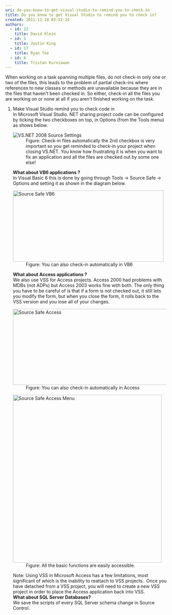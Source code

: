 ```yaml
---
uri: do-you-know-to-get-visual-studio-to-remind-you-to-check-in
title: Do you know to get Visual Studio to remind you to check in?
created: 2011-11-18 03:52:24
authors:
  - id: 22
    title: David Klein
  - id: 5
    title: Justin King
  - id: 17
    title: Ryan Tee
  - id: 6
    title: Tristan Kurniawan
---
```





<span class='intro'> <p>When working on a task spanning multiple files, do not check-in only one or two of the files, this leads to the problem of partial check-ins where references to new classes or methods are unavailable because they are in the files that haven't been checked in. So either, check-in all the files you are working on or none at all if you aren't finished working on the task.</p> </span>

<ol><li>Make Visual Studio remind you to check code in <div>In Microsoft Visual Studio. NET sharing project code can be configured by ticking the two checkboxes on top, in Options (from the Tools menu) as shows below.</div>
<dl><dt><img alt="VS.NET 2008 Source Settings" align="middle" src="/PublishingImages/SourceControlVS.jpg" /></dt>
<dd>Figure&#58; Check-in files automatically the 2nd checkbox is very important so you get reminded to check-in your project when closing VS.NET. You know how frustrating it is when you want to fix an application and all the files are checked out by some one else! </dd></dl>
<div><b>What about VB6 applications ?</b> <br>In Visual Basic 6 this is done by going through Tools -&gt; Source Safe -&gt; Options and setting it as shown in the diagram below.</div>
<dl><dt><img alt="Source Safe VB6" align="middle" src="/PublishingImages/SourceSafeVB6.gif" width="470" height="222" /></dt>
<dd>Figure&#58; You can also check-in automatically in VB6 </dd></dl>
<div><b>What about Access applications ?</b> <br>We also use VSS for Access projects. Access 2000 had problems with MDBs (not ADPs) but Access 2003 works fine with both. The only thing you have to be careful of is that if a form is not checked out, it still lets you modify the form, but when you close the form, it rolls back to the VSS version and you lose all of your changes.</div>
<dl><dt><img alt="Source Safe Access" src="/PublishingImages/SourceSafeAccessOptions.gif" width="482" height="237" /></dt>
<dd>Figure&#58; You can also check-in automatically in Access </dd></dl>
<dl><dt><img alt="Source Safe Access Menu" src="/PublishingImages/SourceSafeAccessMenu.gif" width="464" height="523" /></dt>
<dd>Figure&#58; All the basic functions are easily accessible. </dd></dl>
<div>Note&#58; Using VSS in Microsoft Access has a few limitations, most significant of which is the inability to reattach to VSS projects.&#160; Once you have detached from a VSS project, you will need to create a new VSS project in order to place the Access application back into VSS.</div>
<div><b>What about SQL Server Databases?</b> <br>We save the scripts of every SQL Server schema change in Source Control.</div></li></ol>


